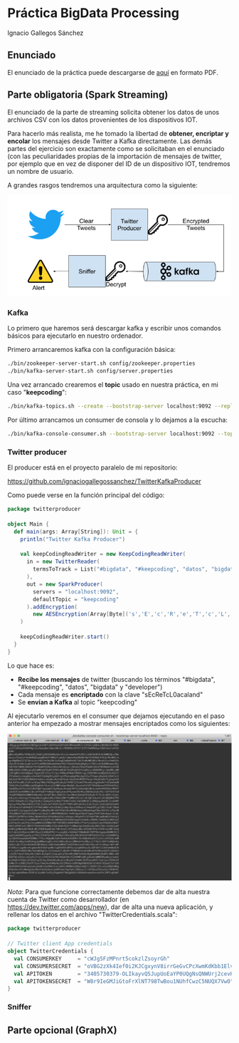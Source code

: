 # Práctica BigData Processing
Ignacio Gallegos Sánchez

## Enunciado

El enunciado de la práctica puede descargarse de [aquí](./resources/EspiasBigData.pdf) en formato PDF.

## Parte obligatoria (Spark Streaming)

El enunciado de la parte de streaming solicita obtener los datos de unos archivos CSV con los datos provenientes de los dispositivos IOT.

Para hacerlo más realista, me he tomado la libertad de **obtener, encriptar y encolar** los mensajes desde Twitter a Kafka directamente. Las demás partes del ejercicio son exactamente como se solicitaban en el enunciado (con las peculiaridades propias de la importación de mensajes de twitter, por ejemplo que en vez de disponer del ID de un dispositivo IOT, tendremos un nombre de usuario.

A grandes rasgos tendremos una arquitectura como la siguiente:

<center><img src="./images/Kafka-general.png" alt="drawing" width="750"/></center>



### Kafka

Lo primero que haremos será descargar kafka y escribir unos comandos básicos para ejecutarlo en nuestro ordenador.

Primero arrancaremos kafka con la configuración básica:

```bash
./bin/zookeeper-server-start.sh config/zookeeper.properties
./bin/kafka-server-start.sh config/server.properties
```

Una vez arrancado crearemos el **topic** usado en nuestra práctica, en mi caso "**keepcoding**":

```bash
./bin/kafka-topics.sh --create --bootstrap-server localhost:9092 --replication-factor 1 --partitions 1 --topic keepcoding
```

Por último arrancamos un consumer de consola y lo dejamos a la escucha:

```bash
./bin/kafka-console-consumer.sh --bootstrap-server localhost:9092 --topic keepcoding --from-beginning
```



### Twitter producer

El producer está en el proyecto paralelo de mi repositorio:

https://github.com/ignaciogallegossanchez/TwitterKafkaProducer

Como puede verse en la función principal del código:

```scala
package twitterproducer

object Main {
  def main(args: Array[String]): Unit = {
    println("Twitter Kafka Producer")

    val keepCodingReadWriter = new KeepCodingReadWriter(
      in = new TwitterReader(
        termsToTrack = List("#bigdata", "#keepcoding", "datos", "bigdata", "developer")
      ),
      out = new SparkProducer(
        servers = "localhost:9092",
        defaultTopic = "keepcoding"
      ).addEncryption(
        new AESEncryption(Array[Byte]('s','E','c','R','e','T','c','L','0','a','c','a','l','a','n','d')))
    )

    keepCodingReadWriter.start()
  }
}
```

Lo que hace es:
 * **Recibe los mensajes** de twitter (buscando los términos "#bigdata", "#keepcoding", "datos", "bigdata" y "developer")
 * Cada mensaje es **encriptado** con la clave "sEcReTcL0acaland"
 * Se **envían a Kafka** al topic "keepcoding"

Al ejecutarlo veremos en el consumer que dejamos ejecutando en el paso anterior ha empezado a mostrar mensajes encriptados como los siguientes:

<center><img src="./images/consola-encriptado.png" alt="drawing" width="750"/></center>



_Nota_: Para que funcione correctamente debemos dar de alta nuestra cuenta de Twitter como desarrollador (en https://dev.twitter.com/apps/new), dar de alta una nueva aplicación, y rellenar los datos en el archivo "TwitterCredentials.scala":

```scala
package twitterproducer

// Twitter client App credentials
object TwitterCredentials {
  val CONSUMERKEY     = "cWJg5FzMPnrt5cokzlZsoyrGh"
  val CONSUMERSECRET  = "oVBG2zXk4Ief0i2KJCgxynV8irrGeGvCPcXwmKdKbb1Elvm6Mw"
  val APITOKEN        = "3405730379-OLIkayvQ5JupUoEaYP0UQgNsQNWUrj2cevH8oGp"
  val APITOKENSECRET  = "W8r9IeGMJiGtoFrXlNT798TwBou1NUhfCwzC5NUQX7VwO"
}
```


### Sniffer 

## Parte opcional (GraphX)

<No implementada>
